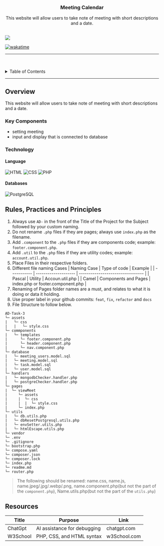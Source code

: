 <a name="readme-top">

<br/>

<br />
<div align="center">
  <a href="https://github.com/SaiZai-bot/">
  <!-- TODO: If you want to add logo or banner you can add it here -->
  </a>
<!-- TODO: Change Title to the name of the title of your Project -->
  <h3 align="center">Meeting Calendar</h3>
</div>
<!-- TODO: Make a short description -->
<div align="center">
  This website will allow users to take note of meeting with short descriptions and a date.
</div>

<br />

<!-- TODO: Change the zyx-0314 into your github username  -->
<!-- TODO: Change the WD-Template-Project into the same name of your folder -->

![](https://visit-counter.vercel.app/counter.png?page=SaiZai-bot/AD-Task-Act-3)

[![wakatime](https://wakatime.com/badge/user/04412757-f1c1-4ba6-86ec-7b8428992c73/project/828a0f0d-70ed-4049-9336-126fb1b52739.svg)](https://wakatime.com/badge/user/04412757-f1c1-4ba6-86ec-7b8428992c73/project/828a0f0d-70ed-4049-9336-126fb1b52739)

---

<br />
<br />

<!-- TODO: If you want to add more layers for your readme -->
<details>
  <summary>Table of Contents</summary>
  <ol>
    <li>
      <a href="#overview">Overview</a>
      <ol>
        <li>
          <a href="#key-components">Key Components</a>
        </li>
        <li>
          <a href="#technology">Technology</a>
        </li>
      </ol>
    </li>
    <li>
      <a href="#rule,-practices-and-principles">Rules, Practices and Principles</a>
    </li>
    <li>
      <a href="#resources">Resources</a>
    </li>
  </ol>
</details>

---

## Overview

<!-- TODO: To be changed -->
<!-- The following are just sample -->

This website will allow users to take note of meeting with short descriptions and a date.

### Key Components

<!-- TODO: List of Key Components -->
<!-- The following are just sample -->

- setting meeting 
- input and display that is connected to database

### Technology

<!-- TODO: List of Technology Used -->
#### Language
![HTML](https://img.shields.io/badge/HTML-E34F26?style=for-the-badge&logo=html5&logoColor=white)
![CSS](https://img.shields.io/badge/CSS-1572B6?style=for-the-badge&logo=css3&logoColor=white)
![PHP](https://img.shields.io/badge/PHP-777BB4?style=for-the-badge&logo=php&logoColor=white)

#### Databases
![PostgreSQL](https://img.shields.io/badge/PostgreSQL-336791?style=for-the-badge&logo=postgresql&logoColor=white)

## Rules, Practices and Principles

<!-- Do not Change this -->

1. Always use `AD-` in the front of the Title of the Project for the Subject followed by your custom naming.
2. Do not rename `.php` files if they are pages; always use `index.php` as the filename.
3. Add `.component` to the `.php` files if they are components code; example: `footer.component.php`.
4. Add `.util` to the `.php` files if they are utility codes; example: `account.util.php`.
5. Place Files in their respective folders.
6. Different file naming Cases
   | Naming Case | Type of code         | Example                           |
   | ----------- | -------------------- | --------------------------------- |
   | Pascal      | Utility              | Accoun.util.php                   |
   | Camel       | Components and Pages | index.php or footer.component.php |
8. Renaming of Pages folder names are a must, and relates to what it is doing or data it holding.
9. Use proper label in your github commits: `feat`, `fix`, `refactor` and `docs`
10. File Structure to follow below.

```
AD-Task-3
└─ assets
|   └─ css
|   |   └─ style.css
└─ commponents
|   └─ templates
|      └─ footer.component.php
|      └─ header.component.php
|      └─ nav.component.php
└─ database
|   └─ meeting_users.model.sql
|   └─ meeting.model.sql
|   └─ task.model.sql
|   └─ user.model.sql
└─ handlers
|   └─ mongodbChecker.handler.php
|   └─ postgreChecker.handler.php
└─ pages
|  └─ viewMeet
|     └─ assets
|     |  └─ css
|     |  |  └─ style.css
|     └─ index.php
└─ utils
|   └─ db.utils.php
|   └─ dbResetPostgresql.utils.php
|   └─ envSetter.utils.php
|   └─ htmlEscape.utils.php
└─ vendor
└─ .env
└─ .gitignore
└─ bootstrap.php
└─ compose.yaml
└─ composer.json
└─ composer.lock
└─ index.php
└─ readme.md
└─ router.php
```
> The following should be renamed: name.css, name.js, name.jpeg/.jpg/.webp/.png, name.component.php(but not the part of the `component.php`), Name.utils.php(but not the part of the `utils.php`)

## Resources

<!-- TODO: Add References -->

| Title        | Purpose                                                                       | Link          |
| ------------ | ----------------------------------------------------------------------------- | ------------- |
| ChatGpt | AI assistance for debugging | chatgpt.com |
| W3School | PHP, CSS, and HTML syntax | w3School.com |

